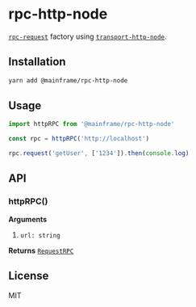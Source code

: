 # rpc-http-node

[`rpc-request`](../rpc-request) factory using [`transport-http-node`](../transport-http-node).

## Installation

```sh
yarn add @mainframe/rpc-http-node
```

## Usage

```js
import httpRPC from '@mainframe/rpc-http-node'

const rpc = httpRPC('http://localhost')

rpc.request('getUser', ['1234']).then(console.log)
```

## API

### httpRPC()

**Arguments**

1.  `url: string`

**Returns** [`RequestRPC`](../rpc-request)

## License

MIT
